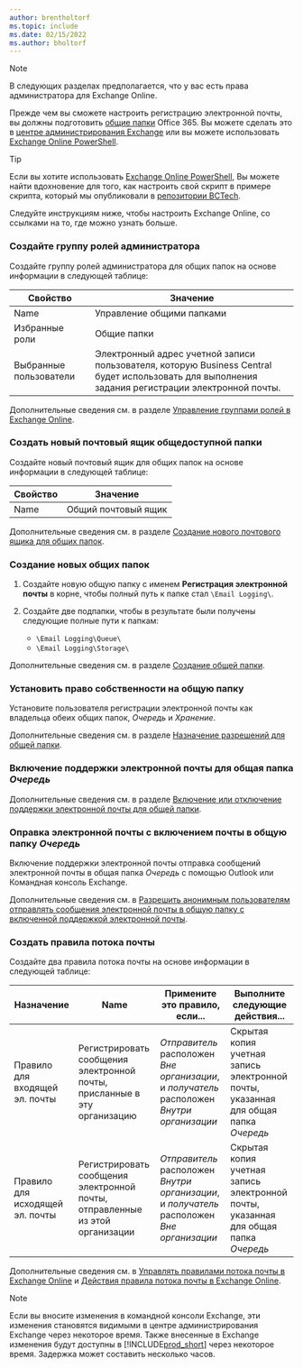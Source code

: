```yaml
---
author: brentholtorf
ms.topic: include
ms.date: 02/15/2022
ms.author: bholtorf
---
```


> [!NOTE]
> В следующих разделах предполагается, что у вас есть права администратора для Exchange Online.

Прежде чем вы сможете настроить регистрацию электронной почты, вы должны подготовить [общие папки](/exchange/collaboration-exo/public-folders/public-folders) Office 365. Вы можете сделать это в [центре администрирования Exchange](/exchange/exchange-admin-center?preserve-view=true) или вы можете использовать [Exchange Online PowerShell](/powershell/exchange/exchange-online-powershell?view=exchange-ps&?preserve-view=true).

> [!TIP]
> Если вы хотите использовать [Exchange Online PowerShell](/powershell/exchange/exchange-online-powershell?view=exchange-ps&preserve-view=true), Вы можете найти вдохновение для того, как настроить свой скрипт в примере скрипта, который мы опубликовали в [репозитории BCTech](https://github.com/microsoft/BCTech/tree/master/samples/EmailLogging).

Следуйте инструкциям ниже, чтобы настроить Exchange Online, со ссылками на то, где можно узнать больше.

### Создайте группу ролей администратора

Создайте группу ролей администратора для общих папок на основе информации в следующей таблице:

|Свойство        |Значение                     |
|----------------|--------------------------|
|Name            |Управление общими папками |
|Избранные роли  |Общие папки            |
|Выбранные пользователи  |Электронный адрес учетной записи пользователя, которую Business Central будет использовать для выполнения задания регистрации электронной почты.|

Дополнительные сведения см. в разделе [Управление группами ролей в Exchange Online](/exchange/permissions-exo/role-groups).

### Создать новый почтовый ящик общедоступной папки

Создайте новый почтовый ящик для общих папок на основе информации в следующей таблице:

|Свойство        |Значение                     |
|----------------|--------------------------|
|Name            |Общий почтовый ящик            |

Дополнительные сведения см. в разделе [Создание нового почтового ящика для общих папок](/exchange/collaboration-exo/public-folders/create-public-folder-mailbox).

### Создание новых общих папок

1. Создайте новую общую папку с именем **Регистрация электронной почты** в корне, чтобы полный путь к папке стал `\Email Logging\`.
2. Создайте две подпапки, чтобы в результате были получены следующие полные пути к папкам:

    - `\Email Logging\Queue\`
    - `\Email Logging\Storage\`

Дополнительные сведения см. в разделе [Создание общей папки](/exchange/collaboration-exo/public-folders/create-public-folder).

### Установить право собственности на общую папку

Установите пользователя регистрации электронной почты как владельца обеих общих папок, *Очередь* и *Хранение*.

Дополнительные сведения см. в разделе [Назначение разрешений для общей папки](/exchange/collaboration-exo/public-folders/set-up-public-folders#step-3-assign-permissions-to-the-public-folder).

### Включение поддержки электронной почты для общая папка *Очередь*

  Дополнительные сведения см. в разделе [Включение или отключение поддержки электронной почты для общей папки](/exchange/collaboration-exo/public-folders/enable-or-disable-mail-for-public-folder).

### Оправка электронной почты с включением почты в общую папку *Очередь*

Включение поддержки электронной почты отправка сообщений электронной почты в общая папка *Очередь* с помощью Outlook или Командная консоль Exchange.

Дополнительные сведения см. в [Разрешить анонимным пользователям отправлять сообщения электронной почты в общую папку с включенной поддержкой электронной почты](/exchange/collaboration-exo/public-folders/enable-or-disable-mail-for-public-folder#allow-anonymous-users-to-send-email-to-a-mail-enabled-public-folder?preserve-view=true).

### Создать правила потока почты

Создайте два правила потока почты на основе информации в следующей таблице:

|Назначение  |Name |Примените это правило, если...             |Выполните следующие действия...                          |
|---------|-----|----------------------------------|---------------------------------------------|
|Правило для входящей эл. почты |Регистрировать сообщения электронной почты, присланные в эту организацию|*Отправитель* расположен *Вне организации*, и *получатель* расположен *Внутри организации*|Скрытая копия учетная запись электронной почты, указанная для общая папка *Очередь*|
|Правило для исходящей эл. почты | Регистрировать сообщения электронной почты, отправленные из этой организации |*Отправитель* расположен *Внутри организации*, и *получатель* расположен *Вне организации*|Скрытая копия учетная запись электронной почты, указанная для общая папка *Очередь*|

Дополнительные сведения см. в [Управлять правилами потока почты в Exchange Online](/exchange/security-and-compliance/mail-flow-rules/manage-mail-flow-rules?preserve-view=true) и [Действия правила потока почты в Exchange Online](/exchange/security-and-compliance/mail-flow-rules/mail-flow-rule-actions?preserve-view=true).

> [!NOTE]
> Если вы вносите изменения в командной консоли Exchange, эти изменения становятся видимыми в центре администрирования Exchange через некоторое время. Также внесенные в Exchange изменения будут доступны в [!INCLUDE[prod_short](prod_short.md)] через некоторое время. Задержка может составить несколько часов.
